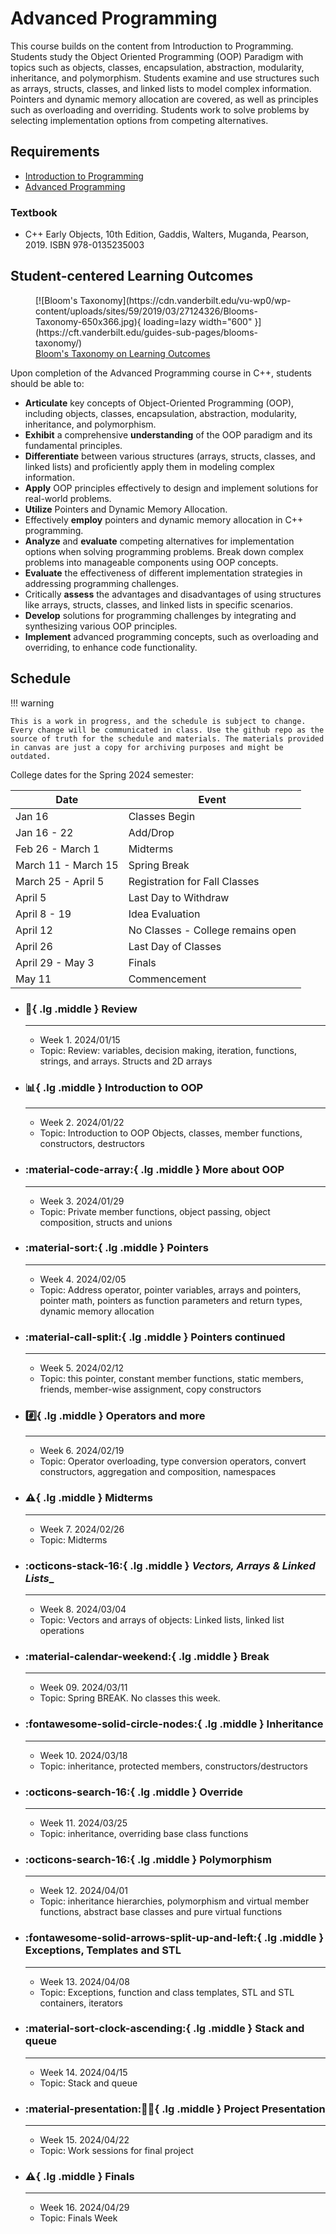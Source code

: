 # Advanced Programming

This course builds on the content from Introduction to Programming. Students study the Object Oriented Programming (OOP) Paradigm with topics such as objects, classes, encapsulation, abstraction, modularity, inheritance, and polymorphism. Students examine and use structures such as arrays, structs, classes, and linked lists to model complex information. Pointers and dynamic memory allocation are covered, as well as principles such as overloading and overriding. Students work to solve problems by selecting implementation options from competing alternatives.

## Requirements

- [Introduction to Programming](../intro/README.md)
- [Advanced Programming](../advanced/README.md)

### Textbook

- C++ Early Objects, 10th Edition, Gaddis, Walters, Muganda, Pearson, 2019. ISBN 978-0135235003

## Student-centered Learning Outcomes

<figure markdown>
  [![Bloom's Taxonomy](https://cdn.vanderbilt.edu/vu-wp0/wp-content/uploads/sites/59/2019/03/27124326/Blooms-Taxonomy-650x366.jpg){ loading=lazy width="600" }](https://cft.vanderbilt.edu/guides-sub-pages/blooms-taxonomy/)
  <figcaption><a href="https://cft.vanderbilt.edu/guides-sub-pages/blooms-taxonomy/">Bloom's Taxonomy on Learning Outcomes</a></figcaption>
</figure>

Upon completion of the Advanced Programming course in C++, students should be able to:

- **Articulate** key concepts of Object-Oriented Programming (OOP), including objects, classes, encapsulation, abstraction, modularity, inheritance, and polymorphism.
- **Exhibit** a comprehensive **understanding** of the OOP paradigm and its fundamental principles.
- **Differentiate** between various structures (arrays, structs, classes, and linked lists) and proficiently apply them in modeling complex information.
- **Apply** OOP principles effectively to design and implement solutions for real-world problems.
- **Utilize** Pointers and Dynamic Memory Allocation.
- Effectively **employ** pointers and dynamic memory allocation in C++ programming.
- **Analyze** and **evaluate** competing alternatives for implementation options when solving programming problems.
Break down complex problems into manageable components using OOP concepts.
- **Evaluate** the effectiveness of different implementation strategies in addressing programming challenges.
- Critically **assess** the advantages and disadvantages of using structures like arrays, structs, classes, and linked lists in specific scenarios.
- **Develop** solutions for programming challenges by integrating and synthesizing various OOP principles.
- **Implement** advanced programming concepts, such as overloading and overriding, to enhance code functionality.

## Schedule

!!! warning

    This is a work in progress, and the schedule is subject to change. Every change will be communicated in class. Use the github repo as the source of truth for the schedule and materials. The materials provided in canvas are just a copy for archiving purposes and might be outdated.

College dates for the Spring 2024 semester:

| Date                | Event                              |
|---------------------|------------------------------------|
| Jan 16              | Classes Begin                      |
| Jan 16 - 22         | Add/Drop                           |
| Feb 26 - March 1    | Midterms                           |
| March 11 - March 15 | Spring Break                       |
| March 25 - April 5  | Registration for Fall Classes      |
| April 5             | Last Day to Withdraw               |
| April 8 - 19        | Idea Evaluation                    |
| April 12            | No Classes - College remains open  |
| April 26            | Last Day of Classes                |
| April 29 - May 3    | Finals                             |
| May 11              | Commencement                       |


<div class="grid cards" markdown>

-   ### :beginner:{ .lg .middle } __Review__

    ---

    - Week 1. 2024/01/15
    - Topic: Review: variables, decision making, iteration, functions, strings, and arrays. Structs and 2D arrays

-   ### :bar_chart:{ .lg .middle } __Introduction to OOP__

    ---

    - Week 2. 2024/01/22
    - Topic: Introduction to OOP Objects, classes, member functions, constructors, destructors

-   ### :material-code-array:{ .lg .middle } __More about OOP__

    ---

    - Week 3. 2024/01/29
    - Topic: Private member functions, object passing, object composition, structs and unions

-   ### :material-sort:{ .lg .middle } __Pointers__

    ---

    - Week 4. 2024/02/05
    - Topic: Address operator, pointer variables, arrays and pointers, pointer math, pointers as function parameters and return types, dynamic memory allocation

-   ### :material-call-split:{ .lg .middle } __Pointers continued__

    ---

    - Week 5. 2024/02/12
    - Topic: this pointer, constant member functions, static members, friends, member-wise assignment, copy constructors

-   ### :hash:{ .lg .middle } __Operators and more__

    ---

    - Week 6. 2024/02/19
    - Topic: Operator overloading, type conversion operators, convert constructors, aggregation and composition, namespaces

-   ### :warning:{ .lg .middle } __Midterms__

    ---

    - Week 7. 2024/02/26
    - Topic: Midterms

-   ### :octicons-stack-16:{ .lg .middle } _Vectors, Arrays & Linked Lists__

    ---

    - Week 8. 2024/03/04
    - Topic: Vectors and arrays of objects: Linked lists, linked list operations

-   ### :material-calendar-weekend:{ .lg .middle } __Break__

    ---

    - Week 09. 2024/03/11
    - Topic: Spring BREAK. No classes this week.

-   ### :fontawesome-solid-circle-nodes:{ .lg .middle } __Inheritance__

    ---

    - Week 10. 2024/03/18
    - Topic: inheritance, protected members, constructors/destructors

-   ### :octicons-search-16:{ .lg .middle } __Override__

    ---

    - Week 11. 2024/03/25
    - Topic: inheritance, overriding base class functions

-   ### :octicons-search-16:{ .lg .middle } __Polymorphism__

    ---

    - Week 12. 2024/04/01
    - Topic: inheritance hierarchies, polymorphism and virtual member functions, abstract base classes and pure virtual functions

-   ### :fontawesome-solid-arrows-split-up-and-left:{ .lg .middle } __Exceptions, Templates and STL__

    ---

    - Week 13. 2024/04/08
    - Topic: Exceptions, function and class templates, STL and STL containers, iterators

-   ### :material-sort-clock-ascending:{ .lg .middle } __Stack and queue__

    ---

    - Week 14. 2024/04/15
    - Topic: Stack and queue

-   ### :material-presentation::factory_worker:{ .lg .middle } __Project Presentation__

    ---

    - Week 15. 2024/04/22
    - Topic: Work sessions for final project

-   ### :warning:{ .lg .middle } __Finals__

    ---

    - Week 16. 2024/04/29
    - Topic: Finals Week

</div>




